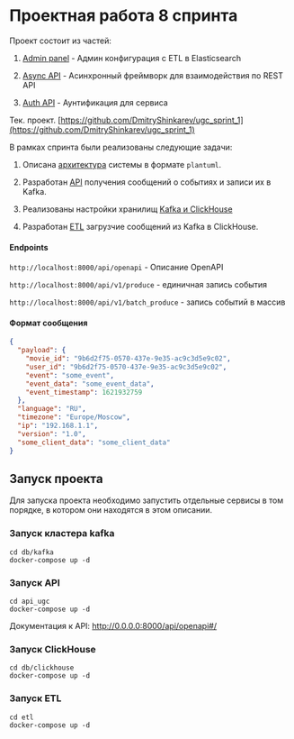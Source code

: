 # Проектная работа 8 спринта

Проект состоит из частей:

1. [Admin panel](https://github.com/DmitryShinkarev/new_admin_panel_sprint_3) - Админ конфигурация с ETL в Elasticsearch

2. [Async API](https://github.com/fall3nangel/Async_API_sprint_2) - Асинхронный фреймворк для взаимодействия по REST API

3. [Auth API](https://github.com/DmitryShinkarev/Auth_sprint_2) - Аунтификация для сервиса 

Тек. проект.
[https://github.com/DmitryShinkarev/ugc_sprint_1](https://github.com/DmitryShinkarev/ugc_sprint_1)

В рамках спринта были реализованы следующие задачи:

1. Описана [архитектура](https://github.com/DmitryShinkarev/ugc_sprint_1/tree/main/architecture) системы в формате `plantuml`. 

2. Разработан [API](https://github.com/DmitryShinkarev/ugc_sprint_1/tree/main/api_ugc) получения сообщений о событиях и записи их в Kafka.

3. Реализованы настройки хранилищ [Kafka и ClickHouse](https://github.com/DmitryShinkarev/ugc_sprint_1/tree/main/db)

4. Разработан [ETL](https://github.com/DmitryShinkarev/ugc_sprint_1/tree/main/etl) загрузчие сообщений из Kafka в ClickHouse.

#### Endpoints

`http://localhost:8000/api/openapi` - Описание OpenAPI

`http://localhost:8000/api/v1/produce` - единичная запись события

`http://localhost:8000/api/v1/batch_produce` - запись событий в массив


#### Формат сообщения

```json
{
  "payload": {
    "movie_id": "9b6d2f75-0570-437e-9e35-ac9c3d5e9c02",
    "user_id": "9b6d2f75-0570-437e-9e35-ac9c3d5e9c02",
    "event": "some_event",
    "event_data": "some_event_data",
    "event_timestamp": 1621932759
  },
  "language": "RU",
  "timezone": "Europe/Moscow",
  "ip": "192.168.1.1",
  "version": "1.0",
  "some_client_data": "some_client_data"
}
```

## Запуск проекта

Для запуска проекта необходимо запустить отдельные сервисы в том порядке, в котором они находятся в этом описании.

### Запуск кластера kafka

    cd db/kafka
    docker-compose up -d

### Запуск API
    
    cd api_ugc
    docker-compose up -d

Документация к API: http://0.0.0.0:8000/api/openapi#/

### Запуск ClickHouse

    cd db/clickhouse
    docker-compose up -d
    
### Запуск ETL
    
    cd etl
    docker-compose up -d